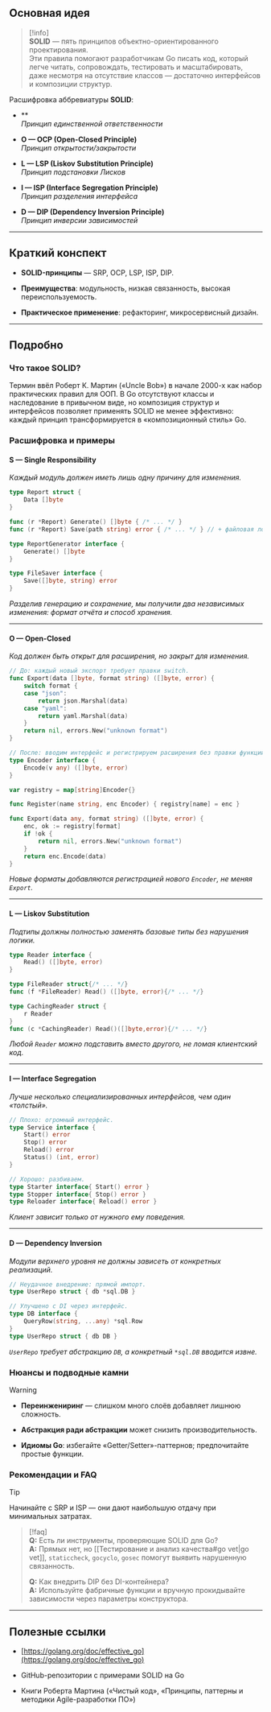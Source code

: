 ## Основная идея

> [!info]  
> **SOLID** — пять принципов объектно-ориентированного проектирования.  
> Эти правила помогают разработчикам Go писать код, который легче читать, сопровождать, тестировать и масштабировать, даже несмотря на отсутствие классов — достаточно интерфейсов и композиции структур.

Расшифровка аббревиатуры **SOLID**:

- **  
    _Принцип единственной ответственности_
    
- **O — OCP (Open-Closed Principle)**  
    _Принцип открытости/закрытости_
    
- **L — LSP (Liskov Substitution Principle)**  
    _Принцип подстановки Лисков_
    
- **I — ISP (Interface Segregation Principle)**  
    _Принцип разделения интерфейса_
    
- **D — DIP (Dependency Inversion Principle)**  
    _Принцип инверсии зависимостей_
---

## Краткий конспект

- **SOLID-принципы** — SRP, OCP, LSP, ISP, DIP.
    
- **Преимущества**: модульность, низкая связанность, высокая переиспользуемость.
    
- **Практическое применение**: рефакторинг, микросервисный дизайн.
    

---

## Подробно

### Что такое SOLID?

Термин ввёл Роберт К. Мартин («Uncle Bob») в начале 2000-х как набор практических правил для ООП. В Go отсутствуют классы и наследование в привычном виде, но композиция структур и интерфейсов позволяет применять SOLID не менее эффективно: каждый принцип трансформируется в «композиционный стиль» Go.

### Расшифровка и примеры

#### **S — Single Responsibility**

_Каждый модуль должен иметь лишь одну причину для изменения._

```go
type Report struct {
	Data []byte
}

func (r *Report) Generate() []byte { /* ... */ }
func (r *Report) Save(path string) error { /* ... */ } // + файловая логика
```

```go
type ReportGenerator interface {
	Generate() []byte
}

type FileSaver interface {
	Save([]byte, string) error
}
```

_Разделив генерацию и сохранение, мы получили два независимых изменения: формат отчёта и способ хранения._

---

#### **O — Open-Closed** 

_Код должен быть открыт для расширения, но закрыт для изменения._

```go
// До: каждый новый экспорт требует правки switch.
func Export(data []byte, format string) ([]byte, error) {
	switch format {
	case "json":
		return json.Marshal(data)
	case "yaml":
		return yaml.Marshal(data)
	}
	return nil, errors.New("unknown format")
}

// После: вводим интерфейс и регистрируем расширения без правки функции.
type Encoder interface {
	Encode(v any) ([]byte, error)
}

var registry = map[string]Encoder{}

func Register(name string, enc Encoder) { registry[name] = enc }

func Export(data any, format string) ([]byte, error) {
	enc, ok := registry[format]
	if !ok {
		return nil, errors.New("unknown format")
	}
	return enc.Encode(data)
}
```

_Новые форматы добавляются регистрацией нового `Encoder`, не меняя `Export`._

---

#### **L — Liskov Substitution**  

_Подтипы должны полностью заменять базовые типы без нарушения логики._

```go
type Reader interface {
	Read() ([]byte, error)
}

type FileReader struct{/* ... */}
func (f *FileReader) Read() ([]byte, error){/* ... */}

type CachingReader struct {
	r Reader
}
func (c *CachingReader) Read()([]byte,error){/* ... */}
```

_Любой `Reader` можно подставить вместо другого, не ломая клиентский код._

---

#### **I — Interface Segregation**  

_Лучше несколько специализированных интерфейсов, чем один «толстый»._

```go
// Плохо: огромный интерфейс.
type Service interface {
	Start() error
	Stop() error
	Reload() error
	Status() (int, error)
}

// Хорошо: разбиваем.
type Starter interface{ Start() error }
type Stopper interface{ Stop() error }
type Reloader interface{ Reload() error }
```

_Клиент зависит только от нужного ему поведения._

---

#### **D — Dependency Inversion** 

_Модули верхнего уровня не должны зависеть от конкретных реализаций._

```go
// Неудачное внедрение: прямой импорт.
type UserRepo struct { db *sql.DB }

// Улучшено с DI через интерфейс.
type DB interface {
	QueryRow(string, ...any) *sql.Row
}
type UserRepo struct { db DB }
```

_`UserRepo` требует абстракцию `DB`, а конкретный `*sql.DB` вводится извне._
### Нюансы и подводные камни

> [!warning]
> 
> - **Переинжениринг** — слишком много слоёв добавляет лишнюю сложность.
>     
> - **Абстракция ради абстракции** может снизить производительность.
>     
> - **Идиомы Go**: избегайте «Getter/Setter»-паттернов; предпочитайте простые функции.
>     

### Рекомендации и FAQ

> [!tip]  
> Начинайте с SRP и ISP — они дают наибольшую отдачу при минимальных затратах.

> [!faq]  
> **Q:** Есть ли инструменты, проверяющие SOLID для Go?  
> **A:** Прямых нет, но [[Тестирование и анализ качества#go vet|go vet]], `staticcheck`, `gocyclo`, `gosec` помогут выявить нарушенную связанность.
> 
> **Q:** Как внедрить DIP без DI-контейнера?  
> **A:** Используйте фабричные функции и вручную прокидывайте зависимости через параметры конструктора.

---

## Полезные ссылки

- [https://golang.org/doc/effective_go](https://golang.org/doc/effective_go)
    
- GitHub-репозитории с примерами SOLID на Go
    
- Книги Роберта Мартина («Чистый код», «Принципы, паттерны и методики Agile-разработки ПО»)